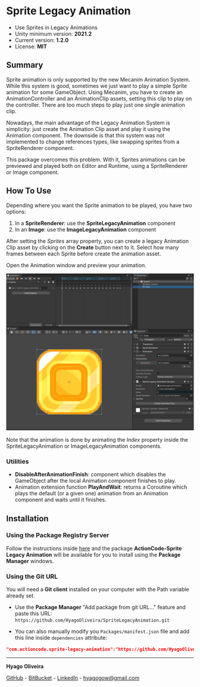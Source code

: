 # Sprite Legacy Animation

* Use Sprites in Legacy Animations
* Unity minimum version: **2021.2**
* Current version: **1.2.0**
* License: **MIT**

## Summary

Sprite animation is only supported by the new Mecanim Animation System. While this system is good, sometimes we just want to play a simple Sprite animation for some GameObject. Using Mecanim, you have to create an AnimationController and an AnimationClip assets, setting this clip to play on the controller. There are too much steps to play just one single animation clip.

Nowadays, the main advantage of the Legacy Animation System is simplicity: just create the Animation Clip asset and play it using the Animation component. The downside is that this system was not implemented to change references types, like swapping sprites from a SpriteRenderer component.

This package overcomes this problem. With it, Sprites animations can be previewed and played both on Editor and Runtime, using a SpriteRenderer or Image component.

## How To Use

Depending where you want the Sprite animation to be played, you have two options:

1. In a **SpriteRenderer**: use the **SpriteLegacyAnimation** component
2. In an **Image**: use the **ImageLegacyAnimation** component

After setting the *Sprites* array property, you can create a legacy Animation Clip asset by clicking on the **Create** button next to it. Select how many frames between each Sprite before create the animation asset.

Open the Animation window and preview your animation.

![Coin Animation](Docs~/coin-legacy-animation.gif)

Note that the animation is done by animating the *Index* property inside the SpriteLegacyAnimation or ImageLegacyAnimation components.

### Utilities

- **DisableAfterAnimationFinish**: component which disables the GameObject after the local Animation component finishes to play.
- Animation extension function **PlayAndWait**: returns a Coroutine which plays the default (or a given one) animation from an Animation component and waits until it finishes.

## Installation

### Using the Package Registry Server

Follow the instructions inside [here](https://cutt.ly/ukvj1c8) and the package **ActionCode-Sprite Legacy Animation** 
will be available for you to install using the **Package Manager** windows.

### Using the Git URL

You will need a **Git client** installed on your computer with the Path variable already set. 

- Use the **Package Manager** "Add package from git URL..." feature and paste this URL: `https://github.com/HyagoOliveira/SpriteLegacyAnimation.git`

- You can also manually modify you `Packages/manifest.json` file and add this line inside `dependencies` attribute: 

```json
"com.actioncode.sprite-legacy-animation":"https://github.com/HyagoOliveira/SpriteLegacyAnimation.git"
```

---

**Hyago Oliveira**

[GitHub](https://github.com/HyagoOliveira) -
[BitBucket](https://bitbucket.org/HyagoGow/) -
[LinkedIn](https://www.linkedin.com/in/hyago-oliveira/) -
<hyagogow@gmail.com>
